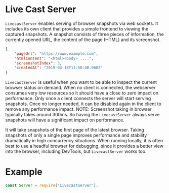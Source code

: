 # Live Cast Server
`LivecastServer` enables serving of browser snapshots via web sockets. It includes its own client
that provides a simple frontend to viewing the captured snapshots. A snapshot consists of three
pieces of information, the currently opened URL, the content of the page (HTML) and its screenshot.
```json
{
    "pageUrl": "https://www.example.com",
    "htmlContent": "<html><body> ....",
    "screenshotIndex": 3,
    "createdAt": "2019-04-18T11:50:40.060Z"
}
```
`LivecastServer` is useful when you want to be able to inspect the current browser status on demand.
When no client is connected, the webserver consumes very low resources so it should have a close
to zero impact on performance. Only once a client connects the server will start serving snapshots.
Once no longer needed, it can be disabled again in the client to remove any performance impact.
NOTE: Screenshot taking in browser typically takes around 300ms. So having the `LivecastServer`
always serve snapshots will have a significant impact on performance.

It will take snapshots of the first page of the latest browser. Taking snapshots of only a
single page improves performance and stability dramatically in high concurrency situations.
When running locally, it is often best to use a headful browser for debugging, since it provides
a better view into the browser, including DevTools, but `LivecastServer` works too.

# Example

```javascript
const Server = require('LivecastServer');

```